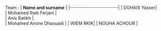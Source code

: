 Team : 
| **Name and surname**      |
|------------------------|
| DGHAIS Yasser|   
| Mohamed Iheb Ferjani         |  
| Anis Batikh   |   
| Mohamed Amine Dhaouadi          | 
| WIEM RKIK| 
| NOUHA ACHOUR |
